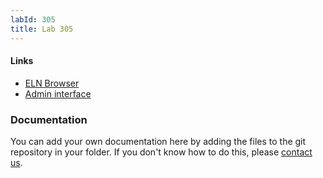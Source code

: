 ```yaml
---
labId: 305
title: Lab 305
---
```


#### Links

- [ELN Browser](https://openbis-empa-lab305.ethz.ch/)
- [Admin interface](https://openbis-empa-lab305.ethz.ch/openbis/webapp/openbis-ng-ui)

### Documentation

You can add your own documentation here by adding the files to the git repository in your folder.
If you don't know how to do this, please [contact us](/documentation/openbis/getting-started/support/).
